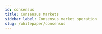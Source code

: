 ```yaml
---
id: consensus
title: Consensus Markets
sidebar_label: Consensus market operation
slug: /whitepaper/consensus
---
```

